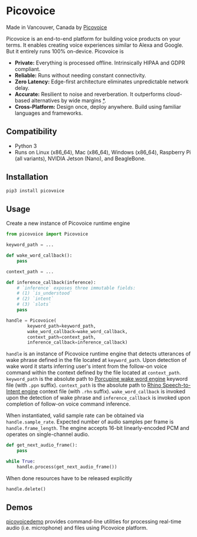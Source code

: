 # Picovoice

Made in Vancouver, Canada by [Picovoice](https://picovoice.ai)

Picovoice is an end-to-end platform for building voice products on your terms. It enables creating voice experiences
similar to Alexa and Google. But it entirely runs 100% on-device. Picovoice is

- **Private:** Everything is processed offline. Intrinsically HIPAA and GDPR compliant.
- **Reliable:** Runs without needing constant connectivity.
- **Zero Latency:** Edge-first architecture eliminates unpredictable network delay.
- **Accurate:** Resilient to noise and reverberation. It outperforms cloud-based alternatives by wide margins
[*](https://github.com/Picovoice/speech-to-intent-benchmark#results).
- **Cross-Platform:** Design once, deploy anywhere. Build using familiar languages and frameworks.

## Compatibility

* Python 3
* Runs on Linux (x86_64), Mac (x86_64), Windows (x86_64), Raspberry Pi (all variants), NVIDIA Jetson (Nano), and BeagleBone.

## Installation

```bash
pip3 install picovoice
```

## Usage

Create a new instance of Picovoice runtime engine

```python
from picovoice import Picovoice

keyword_path = ...

def wake_word_callback():
    pass

context_path = ...

def inference_callback(inference):
    # `inference` exposes three immutable fields:
    # (1) `is_understood`
    # (2) `intent`
    # (3) `slots`
    pass

handle = Picovoice(
        keyword_path=keyword_path,
        wake_word_callback=wake_word_callback,
        context_path=context_path,
        inference_callback=inference_callback)
```

`handle` is an instance of Picovoice runtime engine that detects utterances of wake phrase defined in the file located at
`keyword_path`. Upon detection of wake word it starts inferring user's intent from the follow-on voice command within
the context defined by the file located at `context_path`. `keyword_path` is the absolute path to
[Porcupine wake word engine](https://github.com/Picovoice/porcupine) keyword file (with `.ppn` suffix).
`context_path` is the absolute path to [Rhino Speech-to-Intent engine](https://github.com/Picovoice/rhino) context file
(with `.rhn` suffix). `wake_word_callback` is invoked upon the detection of wake phrase and `inference_callback` is
invoked upon completion of follow-on voice command inference.

When instantiated, valid sample rate can be obtained via `handle.sample_rate`. Expected number of audio samples per
frame is `handle.frame_length`. The engine accepts 16-bit linearly-encoded PCM and operates on single-channel audio.

```python
def get_next_audio_frame():
    pass

while True:
    handle.process(get_next_audio_frame())
```

When done resources have to be released explicitly

```python
handle.delete()
```

## Demos

[picovoicedemo](https://pypi.org/project/picovoicedemo/) provides command-line utilities for processing real-time
audio (i.e. microphone) and files using Picovoice platform.
